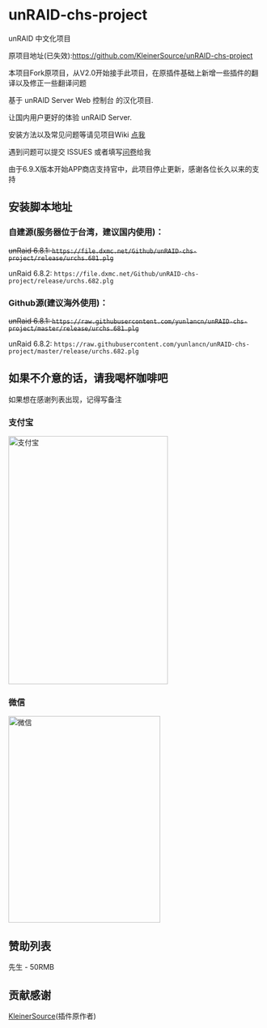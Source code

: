 # unRAID-chs-project
unRAID 中文化项目  

原项目地址(已失效):https://github.com/KleinerSource/unRAID-chs-project  

本项目Fork原项目，从V2.0开始接手此项目，在原插件基础上新增一些插件的翻译以及修正一些翻译问题  

基于 unRAID Server Web 控制台 的汉化项目.  

让国内用户更好的体验 unRAID Server.    

安装方法以及常见问题等请见项目Wiki [点我](https://github.com/yunlancn/unRAID-chs-project/wiki)
  
遇到问题可以提交 ISSUES 或者填写[问卷](https://wj.qq.com/s2/7881329/40b6/)给我

由于6.9.X版本开始APP商店支持官中，此项目停止更新，感谢各位长久以来的支持

## 安装脚本地址

### 自建源(服务器位于台湾，建议国内使用)：  
~~unRaid 6.8.1: `https://file.dxmc.net/Github/unRAID-chs-project/release/urchs.681.plg`~~

unRaid 6.8.2: `https://file.dxmc.net/Github/unRAID-chs-project/release/urchs.682.plg`

### Github源(建议海外使用)：
~~unRaid 6.8.1: `https://raw.githubusercontent.com/yunlancn/unRAID-chs-project/master/release/urchs.681.plg`~~

unRaid 6.8.2: `https://raw.githubusercontent.com/yunlancn/unRAID-chs-project/master/release/urchs.682.plg`

## 如果不介意的话，请我喝杯咖啡吧

如果想在感谢列表出现，记得写备注

### 支付宝

<img src="https://cdn.img.dxmc.net/imgs/2021/01/12369f98820836c8.jpg" width = "315" height = "490" alt="支付宝" align=center /> 

### 微信
 
<img src="https://cdn.img.dxmc.net/imgs/2021/01/d3294592be36e533.png" width = "300" height = "408" alt="微信" align=center />  

## 赞助列表
先生 - 50RMB

## 贡献感谢
[KleinerSource](https://github.com/KleinerSource/)(插件原作者)
